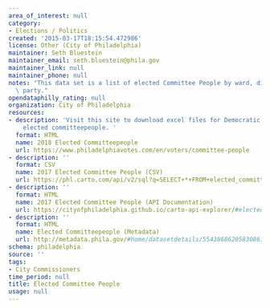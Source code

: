 ```yaml
---
area_of_interest: null
category:
- Elections / Politics
created: '2015-03-17T18:15:54.472986'
license: Other (City of Philadelphia)
maintainer: Seth Bluestein
maintainer_email: seth.bluestein@phila.gov
maintainer_link: null
maintainer_phone: null
notes: "This data set is a list of elected Committee People by ward, division, and\
  \ party."
opendataphilly_rating: null
organization: City of Philadelphia
resources:
- description: 'Visit this site to download excel files for Democratic and Republican
    elected committeepeople. '
  format: HTML
  name: 2018 Elected Committeepeople
  url: https://www.philadelphiavotes.com/en/voters/committee-people
- description: ''
  format: CSV
  name: 2017 Elected Committee People (CSV)
  url: https://phl.carto.com/api/v2/sql?q=SELECT+*+FROM+elected_committee_people&filename=elected_committee_people&format=csv&skipfields=cartodb_id,the_geom,the_geom_webmercator
- description: ''
  format: HTML
  name: 2017 Elected Committee People (API Documentation)
  url: https://cityofphiladelphia.github.io/carto-api-explorer/#elected_committee_people
- description: ''
  format: HTML
  name: Elected Committeepeople (Metadata)
  url: http://metadata.phila.gov/#home/datasetdetails/5543868620583086178c4f82/
schema: philadelphia
source: ''
tags:
- City Commissioners
time_period: null
title: Elected Committee People
usage: null
---
```

